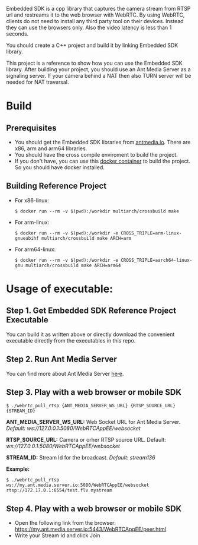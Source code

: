 Embedded SDK is a cpp library that captures the camera stream from RTSP url and restreams it to the web browser with WebRTC. 
By using WebRTC, clients do not need to install any third party tool on their devices. Instead they can use the browsers only. Also the video latency is less than 1 seconds. 

You should create a C++ project and build it by linking Embedded SDK library. 

This project is a reference to show how you can use the Embedded SDK library. After building your project, you should use an Ant Media Server as a signaling server. If your camera behind a NAT then also TURN server will be needed for NAT traversal.


# Build
## Prerequisites
- You should get the Embedded SDK libraries from [antmedia.io](https://antmedia.io). There are x86, arm and arm64 libraries.
- You should have the cross compile enviroment to build the project. 
- If you don't have, you can use this [docker container](https://github.com/multiarch/crossbuild) to build the project. So you should have docker installed.

## Building Reference Project
- For x86-linux:

  `$ docker run --rm -v $(pwd):/workdir multiarch/crossbuild make`
- For arm-linux:
  
  `$ docker run --rm -v $(pwd):/workdir -e CROSS_TRIPLE=arm-linux-gnueabihf multiarch/crossbuild make ARCH=arm`
- For arm64-linux:
  
  `$ docker run --rm -v $(pwd):/workdir -e CROSS_TRIPLE=aarch64-linux-gnu multiarch/crossbuild make ARCH=arm64`


# Usage of executable:

## Step 1. Get Embedded SDK Reference Project Executable
You can build it as written above or directly download the convenient executable directly from the executables in this repo.

## Step 2. Run Ant Media Server
You can find more about Ant Media Server [here](https://github.com/ant-media/Ant-Media-Server/wiki).

## Step 3. Play with a web browser or mobile SDK

`
$ ./webrtc_pull_rtsp {ANT_MEDIA_SERVER_WS_URL} {RTSP_SOURCE_URL} {STREAM_ID}
`

  **ANT_MEDIA_SERVER_WS_URL:** Web Socket URL for Ant Media Server. *Default: ws://127.0.0.1:5080/WebRTCAppEE/websocket*

  **RTSP_SOURCE_URL:** Camera or orher RTSP source URL. Default: *ws://127.0.0.1:5080/WebRTCAppEE/websocket*

  **STREAM_ID:** Stream Id for the broadcast. *Default: stream136*

**Example:**

  `
  $ ./webrtc_pull_rtsp ws://my.ant.media.server.io:5080/WebRTCAppEE/websocket rtsp://172.17.0.1:6554/test.flv mystream
  `

## Step 4. Play with a web browser or mobile SDK
- Open the following link from the browser:
  https://my.ant.media.server.io:5443/WebRTCAppEE/peer.html
- Write your Stream Id and click Join